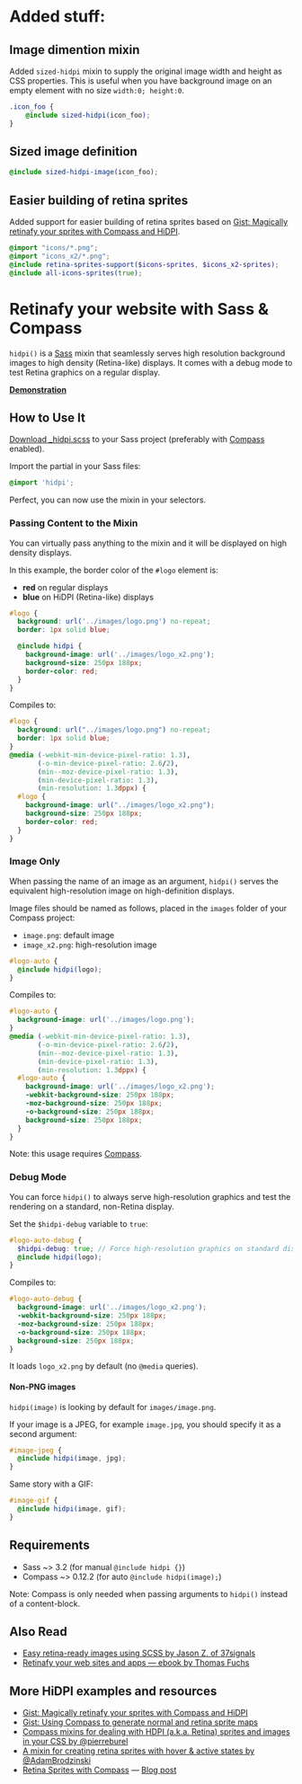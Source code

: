 # Added stuff:

## Image dimention mixin

Added `sized-hidpi` mixin to supply the original image width and height as CSS properties. This is useful when you have background image on an empty element with no size `width:0; height:0`.

```scss
.icon_foo {
    @include sized-hidpi(icon_foo);
}
```


## Sized image definition

```scss
@include sized-hidpi-image(icon_foo);
```


## Easier building of retina sprites

Added support for easier building of retina sprites based on [Gist: Magically retinafy your sprites with Compass and HiDPI](https://gist.github.com/4160546).

```scss
@import "icons/*.png";
@import "icons_x2/*.png";
@include retina-sprites-support($icons-sprites, $icons_x2-sprites);
@include all-icons-sprites(true);
```

# Retinafy your website with Sass & Compass

`hidpi()` is a [Sass](http://sass-lang.com/ "Sass - Syntactically Awesome Stylesheets") mixin that seamlessly serves high resolution
background images to high density (Retina-like) displays. It comes with a
debug mode to test Retina graphics on a regular display.

**[Demonstration](http://www.kaelig.fr/hidpi/examples/ "HiDPI Examples")**

## How to Use It

[Download _hidpi.scss](https://raw.github.com/kaelig/hidpi/master/_hidpi.scss)
to your Sass project (preferably with [Compass](http://compass-style.org/ "Compass Home | Compass Documentation") enabled).

Import the partial in your Sass files:

```scss
@import 'hidpi';
```

Perfect, you can now use the mixin in your selectors.

### Passing Content to the Mixin

You can virtually pass anything to the mixin and it will be displayed on high
density displays.

In this example, the border color of the `#logo` element is:

- **red** on regular displays
- **blue** on HiDPI (Retina-like) displays

```scss
#logo {
  background: url('../images/logo.png') no-repeat;
  border: 1px solid blue;

  @include hidpi {
    background-image: url('../images/logo_x2.png');
    background-size: 250px 188px;
    border-color: red;
  }
}
```

Compiles to:

```css
#logo {
  background: url("../images/logo.png") no-repeat;
  border: 1px solid blue;
}
@media (-webkit-min-device-pixel-ratio: 1.3),
       (-o-min-device-pixel-ratio: 2.6/2),
       (min--moz-device-pixel-ratio: 1.3),
       (min-device-pixel-ratio: 1.3),
       (min-resolution: 1.3dppx) {
  #logo {
    background-image: url("../images/logo_x2.png");
    background-size: 250px 188px;
    border-color: red;
  }
}
```

### Image Only

When passing the name of an image as an argument, `hidpi()` serves the
equivalent high-resolution image on high-definition displays.

Image files should be named as follows, placed in the `images` folder
of your Compass project:

- `image.png`: default image
- `image_x2.png`: high-resolution image

```scss
#logo-auto {
  @include hidpi(logo);
}
```

Compiles to:

```css
#logo-auto {
  background-image: url('../images/logo.png');
}
@media (-webkit-min-device-pixel-ratio: 1.3),
       (-o-min-device-pixel-ratio: 2.6/2),
       (min--moz-device-pixel-ratio: 1.3),
       (min-device-pixel-ratio: 1.3),
       (min-resolution: 1.3dppx) {
  #logo-auto {
    background-image: url('../images/logo_x2.png');
    -webkit-background-size: 250px 188px;
    -moz-background-size: 250px 188px;
    -o-background-size: 250px 188px;
    background-size: 250px 188px;
  }
}
```

Note: this usage requires [Compass](http://compass-style.org/ "Compass Home | Compass Documentation").

### Debug Mode

You can force `hidpi()` to always serve high-resolution graphics and test
the rendering on a standard, non-Retina display.

Set the `$hidpi-debug` variable to `true`:

```scss
#logo-auto-debug {
  $hidpi-debug: true; // Force high-resolution graphics on standard displays
  @include hidpi(logo);
}
```

Compiles to:

```css
#logo-auto-debug {
  background-image: url('../images/logo_x2.png');
  -webkit-background-size: 250px 188px;
  -moz-background-size: 250px 188px;
  -o-background-size: 250px 188px;
  background-size: 250px 188px;
}
```

It loads `logo_x2.png` by default (no `@media` queries).

#### Non-PNG images

`hidpi(image)` is looking by default for `images/image.png`.

If your image is a JPEG, for example `image.jpg`, you should specify it as
a second argument:

```scss
#image-jpeg {
  @include hidpi(image, jpg);
}
```

Same story with a GIF:

```scss
#image-gif {
  @include hidpi(image, gif);
}
```

## Requirements

- Sass ~> 3.2 (for manual `@include hidpi {}`)
- Compass ~> 0.12.2 (for auto `@include hidpi(image);`)

Note: Compass is only needed when passing arguments to `hidpi()` instead of
a content-block.

## Also Read

- [Easy retina-ready images using SCSS by Jason Z. of 37signals](http://37signals.com/svn/posts/3271-easy-retina-ready-images-using-scss)
- [Retinafy your web sites and apps — ebook by Thomas Fuchs](http://retinafy.me/)

## More HiDPI examples and resources

- [Gist: Magically retinafy your sprites with Compass and HiDPI](https://gist.github.com/4160546)
- [Gist: Using Compass to generate normal and retina sprite maps](https://gist.github.com/2140082)
- [Compass mixins for dealing with HDPI (a.k.a. Retina) sprites and images in your CSS by @pierreburel](https://github.com/pierreburel/compass-hdpi)
- [A mixin for creating retina sprites with hover & active states by @AdamBrodzinski](https://github.com/AdamBrodzinski/Retina-Sprites-for-Compass)
- [Retina Sprites with Compass](https://github.com/Gaya/Retina-Sprites-for-Compass) — [Blog post](http://www.gayadesign.com/diy/retina-sprites-for-compass/)
